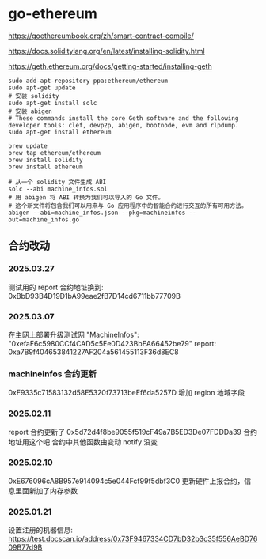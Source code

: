 # go-ethereum

https://goethereumbook.org/zh/smart-contract-compile/

https://docs.soliditylang.org/en/latest/installing-solidity.html

https://geth.ethereum.org/docs/getting-started/installing-geth

```shell
sudo add-apt-repository ppa:ethereum/ethereum
sudo apt-get update
# 安装 solidity
sudo apt-get install solc
# 安装 abigen
# These commands install the core Geth software and the following developer tools: clef, devp2p, abigen, bootnode, evm and rlpdump. 
sudo apt-get install ethereum
```

```shell
brew update
brew tap ethereum/ethereum
brew install solidity
brew install ethereum
```

```shell
# 从一个 solidity 文件生成 ABI
solc --abi machine_infos.sol
# 用 abigen 将 ABI 转换为我们可以导入的 Go 文件。
# 这个新文件将包含我们可以用来与 Go 应用程序中的智能合约进行交互的所有可用方法。
abigen --abi=machine_infos.json --pkg=machineinfos --out=machine_infos.go
```

## 合约改动

### 2025.03.27
测试用的 report 合约地址换到: 0xBbD93B4D19D1bA99eae2fB7D14cd6711bb77709B

### 2025.03.07
在主网上部署升级测试网
"MachineInfos": "0xefaF6c5980CCf4CAD5c5Ee0D423BbEA66452be79"
report: 0xa7B9f404653841227AF204a561455113F36d8EC8

### machineinfos 合约更新
0xF9335c71583132d58E5320f73713beEf6da5257D
增加 region 地域字段

### 2025.02.11
report 合约更新了
0x5d72d4f8be9055f519cF49a7B5ED3De07FDDDa39
合约地址用这个吧 合约中其他函数由变动 notify 没变

### 2025.02.10
0xE676096cA8B957e914094c5e044Fcf99f5dbf3C0
更新硬件上报合约，信息里面新加了内存参数

### 2025.01.21
设置注册的机器信息: https://test.dbcscan.io/address/0x73F9467334CD7bD32b3c35f556AeBD7609B77d9B
